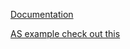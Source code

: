 [Documentation](https://www.jsmvca.xyz/)


[AS example check out this](https://github.com/LborV/js-mvca-docs)